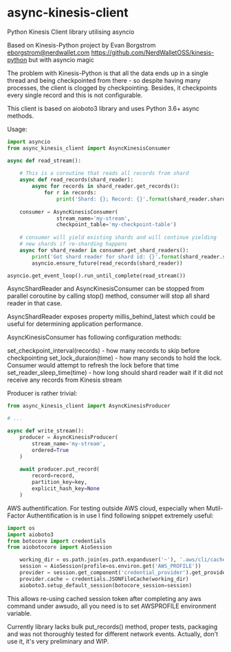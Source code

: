 # async-kinesis-client
Python Kinesis Client library utilising asyncio

Based on Kinesis-Python project by Evan Borgstrom <eborgstrom@nerdwallet.com>
https://github.com/NerdWalletOSS/kinesis-python but with asyncio magic

The problem with Kinesis-Python is that all the data ends up in a single thread 
and being checkpointed from there - so despite having many processes, the client
is clogged by checkpointing. Besides, it checkpoints every single record and this is
not configurable.

This client is based on aioboto3 library and uses Python 3.6+ async methods.

Usage:

```python
import asyncio
from async_kinesis_client import AsyncKinesisConsumer

async def read_stream():
    
    # This is a coroutine that reads all records from shard
    async def read_records(shard_reader):
        async for records in shard_reader.get_records():
            for r in records:
                print('Shard: {}; Record: {}'.format(shard_reader.shard_id, r))
                
    consumer = AsyncKinesisConsumer(
                stream_name='my-stream',
                checkpoint_table='my-checkpoint-table')
    
    # consumer will yield existing shards and will continue yielding
    # new shards if re-sharding happens             
    async for shard_reader in consumer.get_shard_readers():
        print('Got shard reader for shard id: {}'.format(shard_reader.shard_id))
        asyncio.ensure_future(read_records(shard_reader)) 

asyncio.get_event_loop().run_until_complete(read_stream())

```

AsyncShardReader and AsyncKinesisConsumer can be stopped from parallel coroutine by calling stop() method,
consumer will stop all shard reader in that case.

AsyncShardReader exposes property millis_behind_latest which could be useful for determining application performance.

AsyncKinesisConsumer has following configuration methods:

set_checkpoint_interval(records) - how many records to skip before checkpointing
set_lock_duraion(time) - how many seconds to hold the lock. Consumer would attempt to refresh the lock before that time
set_reader_sleep_time(time) - how long should shard reader wait if it did not receive any records from Kinesis stream
 
Producer is rather trivial:

```python
from async_kinesis_client import AsyncKinesisProducer

# ...

async def write_stream(): 
    producer = AsyncKinesisProducer(
        stream_name='my-stream',
        ordered=True
    )
    
    await producer.put_record(
        record=record, 
        partition_key=key, 
        explicit_hash_key=None
    )

```

AWS authentification. For testing outside AWS cloud, especially when Mutil-Factor Authentification is in use I find following snippet extremely useful:
```python
import os
import aioboto3
from botocore import credentials
from aiobotocore import AioSession

    working_dir = os.path.join(os.path.expanduser('~'), '.aws/cli/cache')
    session = AioSession(profile=os.environ.get('AWS_PROFILE'))
    provider = session.get_component('credential_provider').get_provider('assume-role')
    provider.cache = credentials.JSONFileCache(working_dir)
    aioboto3.setup_default_session(botocore_session=session)

```

This allows re-using cached session token after completing any aws command under awsudo, all you need is to set AWSPROFILE environment variable.

Currently library lacks bulk put_records() method, proper tests, packaging and was not thoroughly tested for different network events.
Actually, don't use it, it's very preliminary and WIP. 

